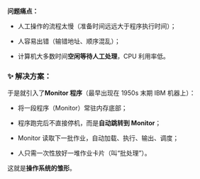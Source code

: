 **问题痛点：**

- 人工操作的流程太慢（准备时间远远大于程序执行时间）；
    
- 人容易出错（输错地址、顺序混乱）；
    
- 计算机大多数时间**空闲等待人工处理**，CPU 利用率低。
    

### ✨ 解决方案：

于是就引入了**Monitor 程序**（最早出现在 1950s 末期 IBM 机器上）：

- 将一段程序（Monitor）常驻内存底部；
    
- 程序跑完后不直接停机，而是**自动跳转到 Monitor**；
    
- Monitor 读取下一批作业，自动加载、执行、输出、调度；
    
- 人只需一次性放好一堆作业卡片（叫“批处理”）。
    

这就是**操作系统的雏形**。